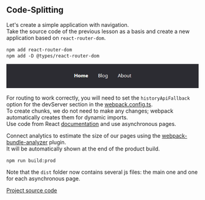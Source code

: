 ## Code-Splitting

Let's create a simple application with navigation.  
Take the source code of the previous lesson as a basis and create a new application based on `react-router-dom`.  
```
npm add react-router-dom
npm add -D @types/react-router-dom
```

![app.png](app.png)

For routing to work correctly, you will need to set the `historyApiFallback` option for the devServer section in the [webpack.config.ts](webpack.config.ts).  
To create chunks, we do not need to make any changes; webpack automatically creates them for dynamic imports.  
Use code from React [documentation](https://legacy.reactjs.org/docs/code-splitting.html) and use asynchronous pages.  


Connect analytics to estimate the size of our pages using the [webpack-bundle-analyzer](https://github.com/webpack-contrib/webpack-bundle-analyzer) plugin.  
It will be automatically shown at the end of the product build.  
```
npm run build:prod
```
Note that the `dist` folder now contains several js files: the main one and one for each asynchronous page.

[Project source code](./)
